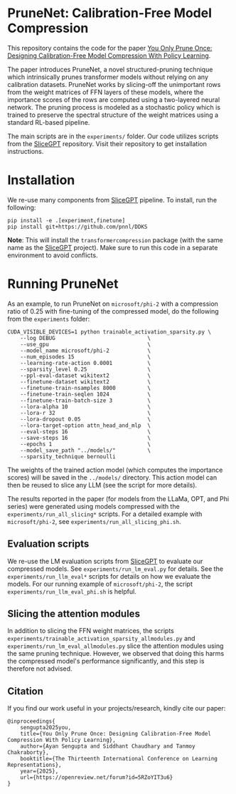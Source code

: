 # PruneNet: Calibration-Free Model Compression

This repository contains the code for the paper
[You Only Prune Once: Designing Calibration-Free Model Compression With Policy Learning](https://arxiv.org/abs/2501.15296).

The paper introduces PruneNet, a novel structured-pruning technique which
intrinsically prunes transformer models without relying on any calibration
datasets. PruneNet works by slicing-off the unimportant rows from the weight
matrices of FFN layers of these models, where the importance scores of the rows
are computed using a two-layered neural network. The pruning process is modeled
as a stochastic policy which is trained to preserve the spectral structure of
the weight matrices using a standard RL-based pipeline.

The main scripts are in the `experiments/` folder. Our code utilizes scripts
from the [SliceGPT](https://github.com/microsoft/TransformerCompression)
repository. Visit their repository to get installation instructions.

# Installation

We re-use many components from
[SliceGPT](https://github.com/microsoft/TransformerCompression) pipeline. To
install, run the following:

    pip install -e .[experiment,finetune]
    pip install git+https://github.com/pnnl/DDKS

**Note**: This will install the `transformercompression` package (with the same name
as the [SliceGPT](https://github.com/microsoft/TransformerCompression) project).
Make sure to run this code in a separate environment to avoid conflicts.

# Running PruneNet

As an example, to run PruneNet on `microsoft/phi-2` with a compression ratio of
$0.25$ with fine-tuning of the compressed model, do the following from the
`experiments` folder:

    CUDA_VISIBLE_DEVICES=1 python trainable_activation_sparsity.py \
        --log DEBUG                             \
        --use_gpu                               \
        --model_name microsoft/phi-2            \
        --num_episodes 15                       \
        --learning-rate-action 0.0001           \
        --sparsity_level 0.25                   \
        --ppl-eval-dataset wikitext2            \
        --finetune-dataset wikitext2            \
        --finetune-train-nsamples 8000          \
        --finetune-train-seqlen 1024            \
        --finetune-train-batch-size 3           \
        --lora-alpha 10                         \
        --lora-r 32                             \
        --lora-dropout 0.05                     \
        --lora-target-option attn_head_and_mlp  \
        --eval-steps 16                         \
        --save-steps 16                         \
        --epochs 1                              \
        --model_save_path "../models/"          \
        --sparsity_technique bernoulli

The weights of the trained action model (which computes the importance scores)
will be saved in the `../models/` directory. This action model can then be
reused to slice any LLM (see the script for more details).

The results reported in the paper (for models from the LLaMa, OPT, and Phi
series) were generated using models compressed with the
`experiments/run_all_slicing*` scripts. For a detailed example with
`microsoft/phi-2`, see `experiments/run_all_slicing_phi.sh`.

## Evaluation scripts

We re-use the LM evaluation scripts from
[SliceGPT](https://github.com/microsoft/TransformerCompression) to evaluate our
compressed models. See `experiments/run_lm_eval.py` for details. See the
`experiments/run_llm_eval*` scripts for details on how we evaluate the models.
For our running example of `microsoft/phi-2`, the script
`experiments/run_llm_eval_phi.sh` is helpful.

## Slicing the attention modules

In addition to slicing the FFN weight matrices, the scripts
`experiments/trainable_activation_sparsity_allmodules.py` and
`experiments/run_lm_eval_allmodules.py` slice the attention modules using the
same pruning technique. However, we observed that doing this harms the
compressed model's performance significantly, and this step is therefore not
advised.

## Citation

If you find our work useful in your projects/research, kindly cite our paper:

    @inproceedings{
        sengupta2025you,
        title={You Only Prune Once: Designing Calibration-Free Model Compression With Policy Learning},
        author={Ayan Sengupta and Siddhant Chaudhary and Tanmoy Chakraborty},
        booktitle={The Thirteenth International Conference on Learning Representations},
        year={2025},
        url={https://openreview.net/forum?id=5RZoYIT3u6}
    }
